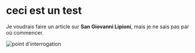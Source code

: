 # ceci est un test

Je voudrais faire un article sur **San Giovanni Lipioni**, mais je ne sais pas par où commencer.

![point d'interrogation]()
